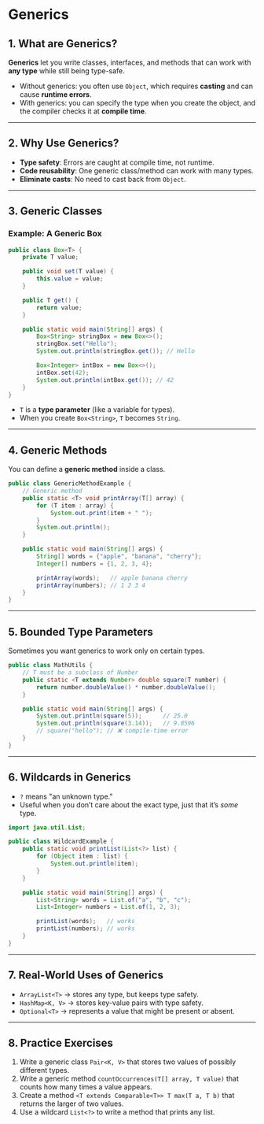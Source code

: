 # Generics

## 1. What are Generics?
**Generics** let you write classes, interfaces, and methods that can work with **any type** while still being type-safe.
- Without generics: you often use `Object`, which requires **casting** and can cause **runtime errors**.
- With generics: you can specify the type when you create the object, and the compiler checks it at **compile time**.

---

## 2. Why Use Generics?
- **Type safety**: Errors are caught at compile time, not runtime.
- **Code reusability**: One generic class/method can work with many types.
- **Eliminate casts**: No need to cast back from `Object`.

---

## 3. Generic Classes

### Example: A Generic Box
```java
public class Box<T> {
    private T value;

    public void set(T value) {
        this.value = value;
    }

    public T get() {
        return value;
    }

    public static void main(String[] args) {
        Box<String> stringBox = new Box<>();
        stringBox.set("Hello");
        System.out.println(stringBox.get()); // Hello

        Box<Integer> intBox = new Box<>();
        intBox.set(42);
        System.out.println(intBox.get()); // 42
    }
}
```

- `T` is a **type parameter** (like a variable for types).
- When you create `Box<String>`, `T` becomes `String`.

---

## 4. Generic Methods
You can define a **generic method** inside a class.

```java
public class GenericMethodExample {
    // Generic method
    public static <T> void printArray(T[] array) {
        for (T item : array) {
            System.out.print(item + " ");
        }
        System.out.println();
    }

    public static void main(String[] args) {
        String[] words = {"apple", "banana", "cherry"};
        Integer[] numbers = {1, 2, 3, 4};

        printArray(words);   // apple banana cherry
        printArray(numbers); // 1 2 3 4
    }
}
```

---

## 5. Bounded Type Parameters
Sometimes you want generics to work only on certain types.

```java
public class MathUtils {
    // T must be a subclass of Number
    public static <T extends Number> double square(T number) {
        return number.doubleValue() * number.doubleValue();
    }

    public static void main(String[] args) {
        System.out.println(square(5));      // 25.0
        System.out.println(square(3.14));   // 9.8596
        // square("hello"); // ❌ compile-time error
    }
}
```

---

## 6. Wildcards in Generics
- `?` means "an unknown type."
- Useful when you don’t care about the exact type, just that it’s *some* type.

```java
import java.util.List;

public class WildcardExample {
    public static void printList(List<?> list) {
        for (Object item : list) {
            System.out.println(item);
        }
    }

    public static void main(String[] args) {
        List<String> words = List.of("a", "b", "c");
        List<Integer> numbers = List.of(1, 2, 3);

        printList(words);   // works
        printList(numbers); // works
    }
}
```

---

## 7. Real-World Uses of Generics
- `ArrayList<T>` → stores any type, but keeps type safety.
- `HashMap<K, V>` → stores key-value pairs with type safety.
- `Optional<T>` → represents a value that might be present or absent.

---

## 8. Practice Exercises
1. Write a generic class `Pair<K, V>` that stores two values of possibly different types.
2. Write a generic method `countOccurrences(T[] array, T value)` that counts how many times a value appears.
3. Create a method `<T extends Comparable<T>> T max(T a, T b)` that returns the larger of two values.
4. Use a wildcard `List<?>` to write a method that prints any list.  
